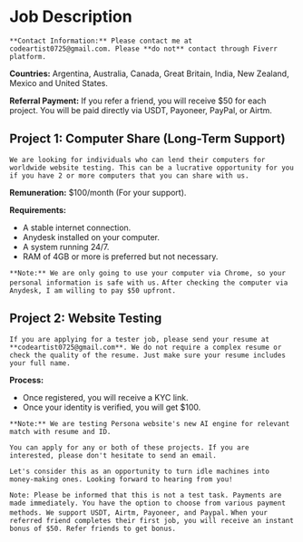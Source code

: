 # Job Description

```**Contact Information:** Please contact me at codeartist0725@gmail.com. Please **do not** contact through Fiverr platform. ```

**Countries:**
Argentina, Australia, Canada, Great Britain, India, New Zealand, Mexico and United States.

**Referral Payment:**
If you refer a friend, you will receive $50 for each project. You will be paid directly via USDT, Payoneer, PayPal, or Airtm.

## Project 1: Computer Share (Long-Term Support)

```We are looking for individuals who can lend their computers for worldwide website testing. This can be a lucrative opportunity for you if you have 2 or more computers that you can share with us. ```

**Remuneration:** $100/month (For your support).

**Requirements:**

- A stable internet connection.
- Anydesk installed on your computer.
- A system running 24/7.
- RAM of 4GB or more is preferred but not necessary.

```**Note:** We are only going to use your computer via Chrome, so your personal information is safe with us.```
```After checking the computer via Anydesk, I am willing to pay $50 upfront.```

## Project 2: Website Testing 

```If you are applying for a tester job, please send your resume at **codeartist0725@gmail.com**. We do not require a complex resume or check the quality of the resume. Just make sure your resume includes your full name. ```

**Process:**

- Once registered, you will receive a KYC link.
- Once your identity is verified, you will get $100. 

```**Note:** We are testing Persona website's new AI engine for relevant match with resume and ID.```

```You can apply for any or both of these projects. If you are interested, please don't hesitate to send an email.```

```Let's consider this as an opportunity to turn idle machines into money-making ones. Looking forward to hearing from you!```

```Note: Please be informed that this is not a test task. Payments are made immediately. You have the option to choose from various payment methods. We support USDT, Airtm, Payoneer, and Paypal.```
```When your referred friend completes their first job, you will receive an instant bonus of $50. Refer friends to get bonus.```


